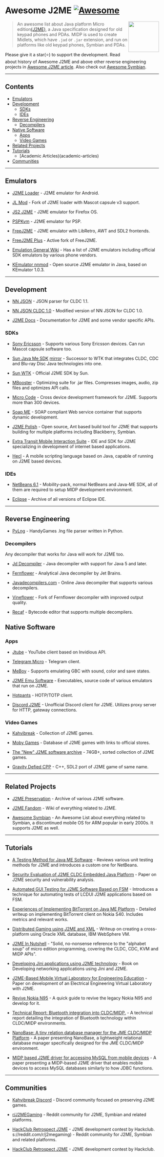# Awesome J2ME [![Awesome](https://awesome.re/badge.svg)](https://awesome.re)

[<img src="j2me-logo.jpg" align="right" width="100">](https://www.oracle.com/java/technologies/javameoverview.html)

> An awesome list about Java platform Micro edition[(J2ME)](https://en.wikipedia.org/wiki/Java_Platform,_Micro_Edition), a Java specification designed for old keypad phones and PDAs. MIDP is used to create Midlets, which have `.jad` or `.jar` extension, and run on platforms like old keypad phones, Symbian and PDAs.

Please give it a star(⭐) to support the development. Read about history of Awesome J2ME and above other reverse engineering projects in  <a href="https://hstsethi.vercel.app/posts/programming/awesome-j2me">Awesome J2ME article</a>. Also check out [Awesome Symbian](https://github.com/hstsethi/awesome-symbian).

---

## Contents

- [Emulators](#emulators)
- [Development](#development)
    - [SDKs](#sdks)
    - [IDEs](#ides)
- [Reverse Engineering](#reverse-engineering)
    - [Decompilers](#decompilers)
- [Native Software](#native-software)
    - [Apps](#apps)
    - [Video Games](#video-games)
- [Related Projects](#related-projects)
- [Tutorials](#tutorials)
    - [Academic Articles)(academic-articles)
- [Communities](#communities)

---

## Emulators

- [J2ME Loader](https://github.com/nikita36078/J2ME-Loader) - J2ME emulator for Android.

- [JL Mod](https://github.com/woesss/JL-Mod) - Fork of J2ME loader with Mascot capsule v3 support.

- [JS2 J2ME](https://github.com/szatkus/js2me) - J2ME emulator for Firefox OS.

- [PSPKvm](https://sourceforge.net/projects/pspkvm/) - J2ME emulator for PSP.

- [FreeJ2ME](https://github.com/hex007/freej2me) - J2ME emulator with LibRetro, AWT and SDL2 frontends.

- [FreeJ2ME Plus](https://github.com/TASEmulators/freej2me-plus) - Active fork of FreeJ2ME.

- [Emulation General Wiki](https://emulation.gametechwiki.com/index.php/Cellphone_emulators#Java_2_Micro_Edition_.28J2ME.29) - Has a list of J2ME emulators including official SDK emulators by various phone vendors.

- [KEmulator nnmod](https://github.com/shinovon/KEmulator) - Open source J2ME emulator in Java, based on KEmulator 1.0.3.

---

## Development

- [NN JSON](https://github.com/shinovon/NNJSON) - JSON parser for CLDC 1.1.

- [NN JSON CLDC 1.0](https://github.com/gtrxAC/discord-j2me/tree/main/src/cc/nnproject/json) - Modified version of NN JSON for CLDC 1.0.

- [J2ME Docs](https://nikita36078.github.io/J2ME_Docs) - Documentation for J2ME and some vendor specific APIs.

### SDKs

- [Sony Ericsson](https://archive.org/details/semc_java_me_cldc_sdk.2-5-0-6) - Supports various Sony Ericsson devices. Can run Mascot capsule software too.
  
- [Sun Java Me SDK](https://www.oracle.com/java/technologies/javame-sdk/java-me-sdk-v30.html)  [mirror](https://archive.org/details/sun_java_me_sdk-3_0-win) - Successor to WTK that integrates CLDC, CDC and Blu-ray Disc Java technologies into one.

- [Sun WTK](https://www.oracle.com/java/technologies/java-archive-downloads-javame-downloads.html#sun_java_wireless_toolkit-2.5.2_01) - Official J2ME SDK by Sun.

- [MBooster](https://web.archive.org/web/20070314004015/http://innaworks.com/mBooster.html) - Optimizing suite for .jar files. Compresses images, audio, zip files and optimizes API calls.

- [Micro Code](https://web.archive.org/web/20061225061546/http://j2me-device-db.sourceforge.net/pmwiki/index.php?n=Main.HomePage) - Cross device development framework for J2ME. Supports more than 300 devices.

- [Soap ME](https://dl.acm.org/doi/abs/10.1145/1462802.1462805) - SOAP compliant Web service container that supports dynamic development.

- [J2ME Polish](https://github.com/Enough-Software/j2mepolish) - Open source, Ant based build tool for J2ME that supports building for multiple platforms including Blackberry, Symbian.

- [Extra Transit Mobile Interaction Suite](http://web.archive.org/web/20070210202710/http://www.extransit.com) - IDE and SDK for J2ME specializing in development of internet based applications.

- [Hecl](https://www.hecl.org) - A mobile scripting language based on Java, capable of running on J2ME based devices.

### IDEs

- [NetBeans 6.1](https://archive.org/download/netbeans-olds/6.1) - Mobility-pack, normal NetBeans and Java-ME SDK, all of them are required to setup MIDP development environment.

- [Eclipse](https://archive.eclipse.org/eclipse/downloads) - Archive of all versions of Eclipse IDE.

---

## Reverse Engineering

- [PyLng](https://github.com/CakesTwix/pylng) - HandyGames .lng file parser written in Python.


### Decompilers

Any decompiler that works for Java will work for J2ME too.

- [Jd Decompiler](https://java-decompiler.github.io) - Java decompiler with support for Java 5 and later.  

- [Fernflower](https://github.com/fesh0r/fernflower) - Analytical Java decompiler by Jet Brains.

- [Javadecompilers.com](https://www.javadecompilers.com) - Online Java decompiler that supports various decompilers.

- [Vineflower](https://github.com/vineflower/vineflower) - Fork of Fernflower decompiler with improved output quality.

- [Recaf](https://github.com/Col-E/Recaf) - Bytecode editor that supports multiple decompilers.
  
## Native Software

### Apps

- [Jtube](https://github.com/shinovon/JTube) - YouTube client based on Invidious API.

- [Telegram Micro](https://github.com/faissaloo/telegram-micro) - Telegram client.

- [MeBoy](http://arktos.se/meboy) - Supports emulating GBC with sound, color and save states.

- [J2ME Emu Software](https://archive.org/details/j2me-emuSoftware) - Executables, source code of various emulators that run on J2ME.

- [Hotpants](https://github.com/baumschubser/hotpants/) - HOTP/TOTP client.

- [Discord J2ME](https://github.com/gtrxAC/discord-j2me) - Unofficial Discord client for J2ME. Utilizes proxy server for HTTP, gateway connections.

### Video Games

- [Kahvibreak](https://bluemaxima.org/kahvibreak) - Collection of J2ME games.

- [Moby Games](https://www.mobygames.com/platform/j2me) - Database of J2ME games with links to official stores.

- [The "New" J2ME software archive](https://archive.org/details/96x65pixels_j2me) - 74GB+, sorted collection of J2ME games.

- [Gravity Defied CPP](https://github.com/rgimad/gravity_defied_cpp) - C++, SDL2 port of J2ME game of same name.
  
---

## Related Projects

- [J2ME Preservation](https://github.com/j2me-preservation/j2me-preservation) - Archive of various J2ME software.

- [J2ME Fandom](https://j2me.fandom.com/wiki) - Wiki of everything related to J2ME.

- [Awesome Symbian](https://github.com/hstsethi/awesome-symbian) - An Awesome List about everything related to Symbian, a discontinued mobile OS for ARM popular in early 2000s. It supports J2ME as well.

---

## Tutorials

- [A Testing Method for Java ME Software](https://doi.org/10.1109/EmbeddedCom-ScalCom.2009.21) - Reviews various unit testing methods for J2ME and introduces a custom one for NetBeans.

- [Security Evaluation of J2ME CLDC Embedded Java Platform](http://codexx.s3.amazonaws.com/hack-ohm/j2me_cldc_security_evaluation.pdf) - Paper on J2ME security and vulnerability analysis.
 
- [Automated GUI Testing for J2ME Software Based on FSM](https://ieeexplore.ieee.org/abstract/document/5341641) - Introduces a technique for automating tests of LCDUI J2ME applications based on FSM.

- [Experiences of Implementing BitTorrent on Java ME Platform](https://ieeexplore.ieee.org/abstract/document/4446557) - Detailed writeup on implementing BitTorrent client on Nokia S40. Includes metrics and relevant works.

- [Distributed Gaming using J2ME and XML](https://www.cs.sjsu.edu/faculty/pollett/masters/Semesters/Fall03/Rekha/CS297Report.pdf) - Writeup on creating a cross-platform using Oracle XML database, IBM WebSphere VM.

- [J2ME In Nutshell](https://www.oreilly.com/library/view/j2me-in-a/059600253X) - "Solid, no-nonsense reference to the "alphabet soup" of micro edition programming, covering the CLDC, CDC, KVM and MIDP APIs".

- [Developing Jini applications using J2ME technology](https://dl.acm.org/doi/abs/10.5555/507165) - Book on Developing networking applications using Jini and J2ME.

- [J2ME-Based Mobile Virtual Laboratory for Engineering Education](https://www.researchgate.net/profile/Mohammed-Otair/publication/26513175_J2ME-Based_Mobile_Virtual_Laboratory_for_Engineering_Education/links/56e322ec08ae65dd4cbac21b/J2ME-Based-Mobile-Virtual-Laboratory-for-Engineering-Education.pdf) - Paper on development of an Electrical Engineering Virtual Laboratory with J2ME.

- [Revive Nokia N95](https://github.com/domib97/revive.nokia.n95) - A quick guide to revive the legacy Nokia N95 and develop for it.

- [Technical Report: Bluetooth integration into CLDC/MIDP.](https://elib.dlr.de/6986/1/BluetoothAndMIDP.pdf) - A technical report detailing the integration of Bluetooth technology within CLDC/MIDP environments.

- [NanoBase: A tiny relation database manager for the JME CLDC/MIDP Platform](https://ojs.unifor.br/tec/article/download/32/4471) - A paper presenting NanoBase, a lightweight relational database manager specifically designed for the JME CLDC/MIDP environment.

- [MIDP based J2ME driver for accessing MySQL from mobile devices](https://citeseerx.ist.psu.edu/document?repid=rep1&type=pdf&doi=9c8c7457d965ad30f8785776d86b6f635fe5dde2p) - A paper presenting a MIDP-based J2ME driver that enables mobile devices to access MySQL databases similarly to how JDBC functions.

---

## Communities
 
- [Kahvibreak Discord](https://discord.gg/8TgbHAG) - Discord community focused on preserving J2ME games.

- [r/J2MEGaming](https://reddit.com/r/j2megaming) - Reddit community for J2ME, Symbian and related platforms.

- [HackClub Retrospect J2ME](https://retrospect.hackclub.com/j2me) - J2ME development contest by Hackclub.
s://reddit.com/r/j2megaming) - Reddit community for J2ME, Symbian and related platforms.

- [HackClub Retrospect J2ME](https://retrospect.hackclub.com/j2me) - J2ME development contest by Hackclub.
